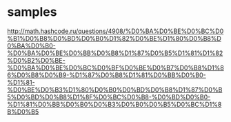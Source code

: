 # samples
 http://math.hashcode.ru/questions/4908/%D0%BA%D0%BE%D0%BC%D0%B1%D0%B8%D0%BD%D0%B0%D1%82%D0%BE%D1%80%D0%B8%D0%BA%D0%B0-%D0%BA%D0%BE%D0%BB%D0%B8%D1%87%D0%B5%D1%81%D1%82%D0%B2%D0%BE-%D0%BA%D0%BE%D0%BC%D0%BF%D0%BE%D0%B7%D0%B8%D1%86%D0%B8%D0%B9-%D1%87%D0%B8%D1%81%D0%BB%D0%B0-%D1%81-%D0%BE%D0%B3%D1%80%D0%B0%D0%BD%D0%B8%D1%87%D0%B5%D0%BD%D0%B8%D1%8F%D0%BC%D0%B8-%D0%BD%D0%B0-%D1%81%D0%BB%D0%B0%D0%B3%D0%B0%D0%B5%D0%BC%D1%8B%D0%B5
<html>
<head></head>
<body>
  <script>
    // function fibonacci(n) {
    //   result = (Math.pow(((1 + Math.sqrt(5)) / 2), n) - Math.pow(((1 - Math.sqrt(5)) / 2), n)) / Math.sqrt(5);
    //   console.log(result);
    //   alert('n:' + result);
    // }
    // fibonacci(77);

    function fib(n) {
      var a = 1,
        b = 1;
      for (var i = 3; i <= n; i++) {
        var c = a + b;
        a = b;
        b = c;
      }
      return b;
    }

    function xxx(n) {
      var a = 1,
        b = 1,
        v = 0;

      for (var i = 4; i <= n; i++) {
        var c = a + b + v;
        v = b
        b = a;
        a = c;
      }
      return a;
    }

    function trib(n) {
      var a0 = 1,
        a1 = 1,
        a2 = 0;
      for (var i = 4; i <= n; i++) {
        var c = a0 + a1 + a2;
        a2 = a1
        a1 = a0;
        a0 = c;
      }
      return a0;
    }

    function sily(n, k = 6) {//6) {
      // if ((n == 0) || ((k - 2) >= n)) return 0;
      // n = n + k - 1;
      result = []

      result[0] = 1;
      result[1] = 1;
      for (var i = 2; i <= k - 1; i++) {
          result.push(0);
      }
        console.log(result)

      for (var i = 2/*i = 1 + k*/; i <= n; i++) {
        var c = 0;

        for (var j = k-1; j >= 1; j--) {
        // console.log('A0' + result[0] + ' j: ' + j)
        // console.log('A1' + result[1])
        // console.log('A2' + result[2])
          c += result[j];
          result[j] = result[j-1];
        }
        c += result[0];

        console.log('C:' + c)

        result[0] = c;
      }
      // console.log(result)
      return result[0];
    }
// alert(
//   'sily: ' + sily(610,6) + '\n' 
// )
    alert(
      '0: ' + sily(0) + '\n' +
      '1: ' + sily(1) + '\n' +
      '2: ' + sily(2) + '\n' +
      '3: ' + sily(3) + '\n' +
      '4: ' + sily(4) + '\n' +
      '5: ' + sily(5) + '\n' +
      '6: ' + sily(6) + '\n' +
      '7: ' + sily(7) + '\n' +
      '8: ' + sily(8) + '\n' +
      '9: ' + sily(9) + '\n' +
      '10: ' + sily(10) + '\n' +
      '11: ' + sily(11) + '\n' +
      '12: ' + sily(12) + '\n' +
      '13: ' + sily(13) + '\n' +
      '14: ' + sily(14) + '\n' +
      '15: ' + sily(15)
    )
    // alert(trib(10));
    // first version
    // var cache = [];
    // let fib = function(a) { 
    //   return cache[a] = cache[a] === undefined ? a > 1 ? fib(a-1) + fib(a-2) : 1 : cache[a]; 
    // }
    
    // for(let j = 0; j< 100000000; j+=10000)
    //   console.log(fib(j));

    // // second version 
    // let cache = [];
    // let fib = function(cache,a) { 
    //   return cache[a] = cache[a] === undefined ? a > 1 ? fib(cache,a-1) + fib(cache,a-2) : 1 : cache[a]; 
    // }

    // let cache = [];
    // let fib = function(cache,a) { 
    //   // return cache[a] = cache[a] === undefined ? a > 3 ? fib(cache,a-1) + fib(cache,a-2) + fib(cache,a-3) : 1 : cache[a]; 
    //   return cache[a] = cache[a] === undefined ? a > 6 ? fib(cache,a-1) + fib(cache,a-2) + fib(cache,a-3) + fib(cache,a-4) + fib(cache,a-5) + fib(cache,a-6) : a > 4 ? 1 : 0 : cache[a]; 
    // }

  </script>
</body>
</html>

